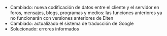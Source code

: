 - Cambiado: nueva codificación de datos entre el cliente y el servidor en foros, mensajes, blogs, programas y medios: las funciones anteriores ya no funcionarán con versiones anteriores de Elten
- Cambiado: actualizado el sistema de traducción de Google
- Solucionado: errores informados